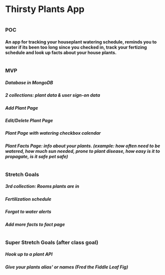 # Thirsty Plants App
#
### POC
#### An app for tracking your houseplant watering schedule, reminds you to water if its been too long since you checked in, track your fertizing schedule and look up facts about your house plants.
#
### MVP
##### Database in MongoDB
##### 2 collections: plant data & user sign-on data
##### Add Plant Page
##### Edit/Delete Plant Page
##### Plant Page with watering checkbox calendar
##### Plant Facts Page: info about your plants. (example: how often need to be watered, how much sun needed, prone to plant disease, how easy is it to propagate, is it safe pet safe)
#
### Stretch Goals
##### 3rd collection: Rooms plants are in
##### Fertilization schedule
##### Forgot to water alerts
##### Add more facts to fact page
#

### Super Stretch Goals (after class goal)
##### Hook up to a plant API
##### Give your plants alias' or names (Fred the Fiddle Leaf Fig)